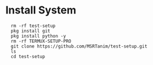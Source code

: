 
# Install System

      rm -rf test-setup
      pkg install git
      pkg install python -y
      rm -rf TERMUX-SETUP-PRO
      git clone https://github.com/MSRTanim/test-setup.git
	  ls
      cd test-setup
